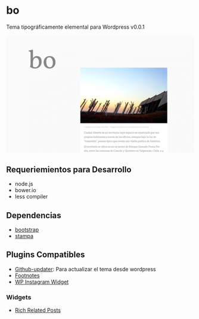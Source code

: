 bo
==

Tema tipográficamente elemental para Wordpress
v0.0.1

![bo](screenshot.png)

## Requeriemientos para Desarrollo
* node.js
* bower.io
* less compiler

## Dependencias
* [bootstrap](http://www.getbootstrap)
* [stampa](http://eadpucv.github.io/stampa)

## Plugins Compatibles
* [Github-updater](https://github.com/afragen/github-updater/tree/master): Para actualizar el tema desde wordpress
* [Footnotes](http://www.elvery.net/drzax/more-things/wordpress-footnotes-plugin/)
* [WP Instagram Widget](https://github.com/cftp/wp-instagram-widget)

### Widgets
* [Rich Related Posts](http://www.splicelicio.us/rich-related-posts-wordpress-plugin)